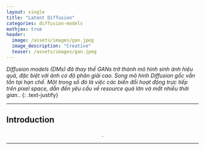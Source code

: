 ```yaml
---
layout: single
title: "Latent Diffusion"
categories: diffusion-models
mathjax: true
header:
  image: /assets/images/gan.jpeg
  image_description: "Creative"
  teaser: /assets/images/gan.jpeg
---
```


*Diffusion models (DMs) đã thay thế GANs trở thành mô hình sinh ảnh hiệu quả, đặc biệt với ảnh có độ phân giải cao. 
Song mô hình Diffusion gốc vẫn tồn tại hạn chế. Một trong số đó là việc các biến đổi hoạt động trực tiếp trên pixel 
space, dẫn đến yêu cầu về resource quá lớn và mất nhiều thời gian.*.
{: .text-justify}

---

## Introduction



<div align="center">.</div> 

---
